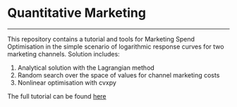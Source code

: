 # Quantitative Marketing
---

This repository contains a tutorial and tools for Marketing Spend Optimisation in the simple scenario of logarithmic response curves for two marketing channels. Solution includes:
1. Analytical solution with the Lagrangian method
2. Random search over the space of values for channel marketing costs
3. Nonlinear optimisation with cvxpy

The full tutorial can be found [here](https://www.nickgavriil.com/post/part-4-marketing-spend-optimisation)